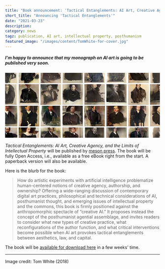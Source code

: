 ```yaml
---
title: "Book announcement: 'Tactical Entanglements: AI Art, Creative Agency, and the Limits of Intellectual Property"
short_title: "Announcing 'Tactical Entanglements'"
date: "2021-03-23"
description:
category: news
tagz: publication, AI art, intellectual property, posthumanism
featured_image: "/images/content/TomWhite-for-cover.jpg"
---
```


##### I'm happy to announce that my monograph on AI art is going to be published very soon.

![](/images/content/TomWhite-cropped.jpg)

_Tactical Entanglements: AI Art, Creative Agency, and the Limits of Intellectual Property_ will be published by [meson press](https://meson.press/). The book will be fully Open Access, i.e., available as a free eBook right from the start. A paperback version will also be available.

Here is the blurb for the book:

>How do artistic experiments with artificial intelligence problematize human-centered notions of creative agency, authorship, and ownership? Offering a wide-ranging discussion of contemporary digital art practices, philosophical and technical considerations of AI, posthumanist thought, and emerging issues of intellectual property and the commons, this book is firmly positioned against the anthropomorphic spectacle of “creative AI.” It proposes instead the concept of the posthumanist agential assemblage, and invites readers to consider what new types of creative practice, what reconfigurations of the author function, and what critical interventions become possible when AI art provokes tactical entanglements between aesthetics, law, and capital.

The book will be [available for download here](https://meson.press/books/tactical-entanglements/) in a few weeks' time.

---

Image credit: Tom White (2018)
